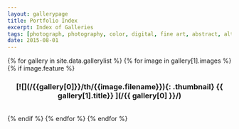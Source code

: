 ```yaml
---
layout: gallerypage
title: Portfolio Index
excerpt: Index of Galleries
tags: [photograph, photography, color, digital, fine art, abstract, alternative processes]
date: 2015-08-01
---
```


{% for gallery in site.data.gallerylist %}
{% for image in gallery[1].images %}
{% if image.feature %}

<h3 markdown="1" style="margin-bottom:2em; text-align:center;">
[![](/{{gallery[0]}}/th/{{image.filename}}){: .thumbnail}  
{{ gallery[1].title}} ](/{{ gallery[0] }}/)
</h3>

{% endif %}
{% endfor %}
{% endfor %}
